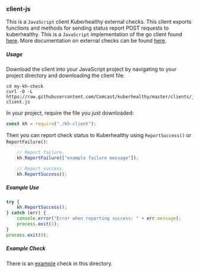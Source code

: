 ### client-js

This is a `JavaScript` client Kuberhealthy external checks. This client exports functions and methods for sending status
report POST requests to kuberhealthy. This is a `JavaScript` implementation of the go client found [here](../../pkg/checks/external/checkclient/main.go). More documentation on external checks can be found [here](../../docs/EXTERNAL_CHECKS.md).

##### Usage

Download the client into your JavaScript project by navigating to your project directory and downloading the client file:

```shell
cd my-kh-check
curl -O -L https://raw.githubusercontent.com/Comcast/kuberhealthy/master/clients/js/kh-client.js
```

In your project, require the file you just downloaded:

```js
const kh = require("./kh-client");
```

Then you can report check status to Kuberhealthy using `ReportSuccess()` or `ReportFailure()`:

```js
    // Report failure. 
    kh.ReportFailure(["example failure message"]);

    // Report success.
    kh.ReportSuccess();
```

##### Example Use

```js
try {
    kh.ReportSuccess();
} catch (err) {
    console.error("Error when reporting success: " + err.message);
    process.exit(1);
}
process.exit(0);
```

##### Example Check

There is an [example](./example/check.js) check in this directory.